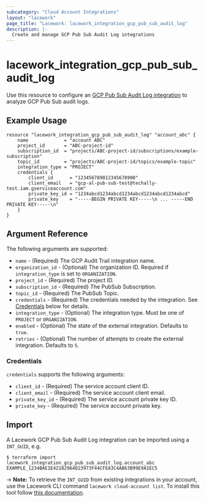 ```yaml
---
subcategory: "Cloud Account Integrations"
layout: "lacework"
page_title: "Lacework: lacework_integration_gcp_pub_sub_audit_log"
description: |-
  Create and manage GCP Pub Sub Audit Log integrations
---
```


# lacework\_integration\_gcp\_pub\_sub\_audit\_log

Use this resource to configure an [GCP Pub Sub Audit Log integration](https://docs.lacework.com/category/gcp-pub-sub-audit-log-integrations) to analyze GCP Pub Sub audit logs.

## Example Usage

```hcl
resource "lacework_integration_gcp_pub_sub_audit_log" "account_abc" {
	name             = "account ABC"
	project_id       = "ABC-project-id"
	subscription_id  = "projects/ABC-project-id/subscriptions/example-subscription"
	topic_id         = "projects/ABC-project-id/topics/example-topic"
	integration_type = "PROJECT"
	credentials {
		client_id      = "123456789012345678900"
		client_email   = "gcp-al-pub-sub-test@techally-test.iam.gserviceaccount.com"
		private_key_id = "1234abcd1234abcd1234abcd1234abcd1234abcd"
		private_key    = "-----BEGIN PRIVATE KEY-----\n ... -----END PRIVATE KEY-----\n"
	}
}
```

## Argument Reference

The following arguments are supported:

* `name` - (Required) The GCP Audit Trail integration name.
* `organization_id` - (Optional) The organization ID. Required if `integration_type` is set to `ORGANIZATION`.
* `project_id` - (Required) The project ID.
* `subscription_id` - (Required) The PubSub Subscription.
* `topic_id` - (Required) The PubSub Topic.
* `credentials` - (Required) The credentials needed by the integration. See [Credentials](#credentials) below for details.
* `integration_type` - (Optional) The integration type. Must be one of `PROJECT` or `ORGANIZATION`.
* `enabled` - (Optional) The state of the external integration. Defaults to `true`.
* `retries` - (Optional) The number of attempts to create the external integration. Defaults to `5`.

### Credentials

`credentials` supports the following arguments:

* `client_id` - (Required) The service account client ID.
* `client_email` - (Required) The service account client email.
* `private_key_id` - (Required) The service account private key ID.
* `private_key` - (Required) The service account private key.

## Import

A Lacework GCP Pub Sub Audit Log integration can be imported using a `INT_GUID`, e.g.

```
$ terraform import lacework_integration_gcp_pub_sub_audit_log.account_abc EXAMPLE_1234BAE1E42182964D23973F44CFEA3C4AB63B99E9A1EC5
```
-> **Note:** To retrieve the `INT_GUID` from existing integrations in your account, use the
	Lacework CLI command `lacework cloud-account list`. To install this tool follow
	[this documentation](https://docs.lacework.com/cli/).
